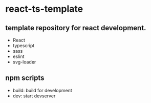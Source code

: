 # react-ts-template

## template repository for react development.
- React
- typescript
- sass
- eslint
- svg-loader

## npm scripts
- build: build for development
- dev: start devserver
